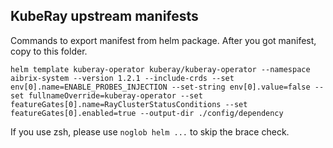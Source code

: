 ## KubeRay upstream manifests

Commands to export manifest from helm package. After you got manifest, copy to this folder.

```shell
helm template kuberay-operator kuberay/kuberay-operator --namespace aibrix-system --version 1.2.1 --include-crds --set env[0].name=ENABLE_PROBES_INJECTION --set-string env[0].value=false --set fullnameOverride=kuberay-operator --set featureGates[0].name=RayClusterStatusConditions --set featureGates[0].enabled=true --output-dir ./config/dependency
```

If you use zsh, please use `noglob helm ...` to skip the brace check.
